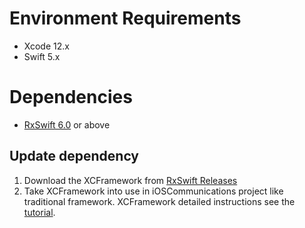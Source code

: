 # Environment Requirements

* Xcode 12.x
* Swift 5.x

# Dependencies
* [RxSwift 6.0](https://github.com/ReactiveX/RxSwift) or above

## Update dependency
1. Download the XCFramework from [RxSwift Releases](https://github.com/ReactiveX/RxSwift/releases)
2. Take XCFramework into use in iOSCommunications project like traditional framework. XCFramework detailed instructions see the [tutorial](https://developer.apple.com/videos/play/wwdc2019/416/).
